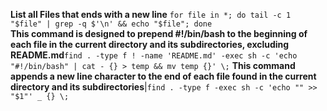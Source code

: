 
**List all Files that ends with a new line**  `for file in *; do tail -c 1 "$file" | grep -q $'\n' && echo "$file"; done`  
**This command is designed to prepend #!/bin/bash to the beginning of each file in the current directory and its subdirectories, excluding README.md**`find . -type f ! -name 'README.md' -exec sh -c 'echo "#!/bin/bash" | cat - {} > temp && mv temp {}' \;`
**This command appends a new line character to the end of each file found in the current directory and its subdirectories**|`find . -type f -exec sh -c 'echo "" >> "$1"' _ {} \;`

